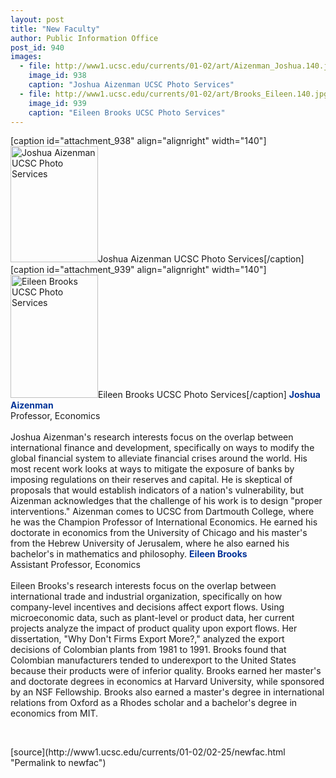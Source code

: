 ```yaml
---
layout: post
title: "New Faculty"
author: Public Information Office
post_id: 940
images:
  - file: http://www1.ucsc.edu/currents/01-02/art/Aizenman_Joshua.140.jpg
    image_id: 938
    caption: "Joshua Aizenman UCSC Photo Services"
  - file: http://www1.ucsc.edu/currents/01-02/art/Brooks_Eileen.140.jpg
    image_id: 939
    caption: "Eileen Brooks UCSC Photo Services"
---
```


[caption id="attachment_938" align="alignright" width="140"]<a href="http://localhost/mysite/wp-content/uploads/2002/02/Aizenman_Joshua.140.jpg"><img class="size-full wp-image-938" src="http://localhost/mysite/wp-content/uploads/2002/02/Aizenman_Joshua.140.jpg" alt="Joshua Aizenman UCSC Photo Services" width="140" height="186" /></a>Joshua Aizenman UCSC Photo Services[/caption]
[caption id="attachment_939" align="alignright" width="140"]<a href="http://localhost/mysite/wp-content/uploads/2002/02/Brooks_Eileen.140.jpg"><img class="size-full wp-image-939" src="http://localhost/mysite/wp-content/uploads/2002/02/Brooks_Eileen.140.jpg" alt="Eileen Brooks UCSC Photo Services" width="140" height="197" /></a>Eileen Brooks UCSC Photo Services[/caption]
<font color="#003399"><b>Joshua Aizenman</b></font><br>
Professor, Economics<br>
<br>
Joshua Aizenman's research interests focus on the overlap between international finance and development, specifically on ways to modify the global financial system to alleviate financial crises around the world. His most recent work looks at ways to mitigate the exposure of banks by imposing regulations on their reserves and capital. He is skeptical of proposals that would establish indicators of a nation's vulnerability, but Aizenman acknowledges that the challenge of his work is to design "proper interventions." Aizenman comes to UCSC from Dartmouth College, where he was the Champion Professor of International Economics. He earned his doctorate in economics from the University of Chicago and his master's from the Hebrew University of Jerusalem, where he also earned his bachelor's in mathematics and philosophy. <font color="#003399"><b>Eileen Brooks</b></font><br>
Assistant Professor, Economics<br>
<br>
Eileen Brooks's research interests focus on the overlap between international trade and industrial organization, specifically on how company-level incentives and decisions affect export flows. Using microeconomic data, such as plant-level or product data, her current projects analyze the impact of product quality upon export flows. Her dissertation, "Why Don't Firms Export More?," analyzed the export decisions of Colombian plants from 1981 to 1991. Brooks found that Colombian manufacturers tended to underexport to the United States because their products were of inferior quality. Brooks earned her master's and doctorate degrees in economics at Harvard University, while sponsored by an NSF Fellowship. Brooks also earned a master's degree in international relations from Oxford as a Rhodes scholar and a bachelor's degree in economics from MIT.
<p>

  <br>
  </p>
[source](http://www1.ucsc.edu/currents/01-02/02-25/newfac.html "Permalink to newfac")
